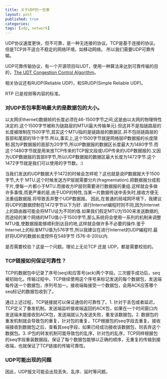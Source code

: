 ```yaml
---
title: 关于UDP的一些事
layout: post
published: true
categories:
tags: [udp, network]
---
```


UDP协议速度更快，但不可靠，是一种无连接的协议。TCP是基于连接的协议。但是TCP并不适合不稳定的网络环境，如移动网络。 所以我们需要UDP可靠传输。

UDP可靠传输协议，有一个开源项目叫UDT，使用一种算法来达到可靠传输的目的，[The UDT Congestion Control Algorithm](http://www.jenkinssoftware.com/raknet/manual/congestioncontrol.html)。

相关协议还有RUDP(Reliable UDP)，和SRUDP(Simple Reliable UDP)。

RTP 已是视频等内容的标准。

### 对UDP丢包率影响最大的是数据包的大小。

以太网(Ethernet)数据帧的长度必须在46-1500字节之间,这是由以太网的物理特性决定的.这个1500字节被称为链路层的MTU(最大传输单元).但这并不是指链路层的长度被限制在1500字节,其实这个MTU指的是链路层的数据区.并不包括链路层的首部和尾部的18个字节.所以,事实上,这个1500字节就是网络层IP数据报的长度限制.因为IP数据报的首部为20字节,所以IP数据报的数据区长度最大为1480字节.而这个1480字节就是用来放TCP传来的TCP报文段或UDP传来的UDP数据报的.又因为UDP数据报的首部8字节,所以UDP数据报的数据区最大长度为1472字节.这个1472字节就是我们可以使用的字节数。:) 

当我们发送的UDP数据大于1472的时候会怎样呢？这也就是说IP数据报大于1500字节,大于 MTU.这个时候发送方IP层就需要分片(fragmentation).把数据报分成若干片,使每一片都小于MTU.而接收方IP层则需要进行数据报的重组.这样就会多做许多事情,而更严重的是,由于UDP的特性,当某一片数据传送中丢失时,接收方便无法重组数据报.将导致丢弃整个UDP数据报。 
因此,在普通的局域网环境下，我建议将UDP的数据控制在1472字节以下为好. 
进行Internet编程时则不同,因为Internet上的路由器可能会将MTU设为不同的值.如果我们假定MTU为1500来发送数据的,而途经的某个网络的MTU值小于1500字节,那么系统将会使用一系列的机制来调整MTU值,使数据报能够顺利到达目的地,这样就会做许多不必要的操作.鉴于 Internet上的标准MTU值为576字节,所以我建议在进行Internet的UDP编程时.最好将UDP的数据长度控件在548字节 (576-8-20)以内.

是否需要校验？这是一个问题。理论上无论TCP 还是 UDP，都是需要校验的。


### TCP链接如何保证可靠性？
 TCP的数据包中记录了序号(seq)和应答号(ack)两个字段。三次握手成功后，seq被初始化。传输过程中，TCP继续使用这个序号来标记发送的每个数据包，发送端每传送一个数据包，序列号加一。接收端每接受一个数据包，会用ACK应答哪个seq标记的数据包收到了。

  通过上述过程，TCP链接就可以保证通信的可靠性了。1. 针对于丢包或者延迟，TCP定义了重发机制。发送端监听接收端返回的ACK包，如果在一个时间窗口内发送端未能接收到ACK包，发送端就认为发送失败，重发该数据包。2. 数据包的重发机制就会导致包的重复，针对包的重复，TCP根据包的seq字段去重复。接收端接收到数据包之后，查看其seq字段，如果已经成功接收该数据包，则丢弃这个数据包。3. IP包的转发机制可能导致包的乱序，针对包的乱序，TCP同样根据包的seq字段重装数据段。保证了每个数据包能够以正确的顺序，无重复的传输到接收端，也就保证了TCP链接的传输可靠性。

### UDP可能出现的问题

因此，UDP报文可能会出现丢失、乱序、延时等问题。

